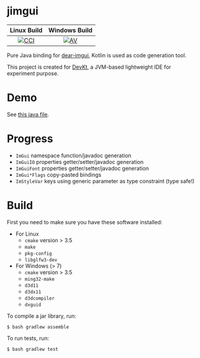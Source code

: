 # jimgui

Linux Build | Windows Build
:----------:|:-------------:
[![CCI][0]][1]|[![AV][2]][3]

  [0]: https://circleci.com/gh/ice1000/jimgui.svg?style=svg
  [1]: https://circleci.com/gh/ice1000/jimgui
  [2]: https://ci.appveyor.com/api/projects/status/le5v5lne7au0lnn2?svg=true
  [3]: https://ci.appveyor.com/project/ice1000/jimgui

Pure Java binding for [dear-imgui](https://github.com/ocornut/imgui), Kotlin is used as code generation tool.

This project is created for [DevKt](https://github.com/ice1000/dev-kt), a JVM-based lightweight IDE for experiment purpose.

# Demo

See [this java file](core/test/org/ice1000/jimgui/tests/Demo.java).

# Progress

+ `ImGui` namespace function/javadoc generation
+ `ImGuiIO` properties getter/setter/javadoc generation
+ `ImGuiFont` properties getter/setter/javadoc generation
+ `ImGui*Flags` copy-pasted bindings
+ `ImStyleVar` keys using generic parameter as type constraint (type safe!)

# Build

First you need to make sure you have these software installed:

+ For Linux
    + `cmake` version \> 3.5
    + `make`
    + `pkg-config`
    + `libglfw3-dev`
+ For Windows (\> 7)
    + `cmake` version \> 3.5
    + `ming32-make`
    + `d3d11`
    + `d3dx11`
    + `d3dcompiler`
    + `dxguid`

To compile a jar library, run:

```
$ bash gradlew assemble
```

To run tests, run:

```
$ bash gradlew test
```

